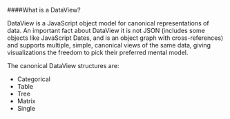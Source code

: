 ####What is a DataView?

DataView is a JavaScript object model for canonical representations of data. An important fact about DataView it is not JSON (includes some objects like JavaScript Dates, and is an object graph with cross-references) and supports multiple, simple, canonical views of the same data, giving visualizations the freedom to pick their preferred mental model.

The canonical DataView structures are:
* Categorical
* Table
* Tree
* Matrix
* Single